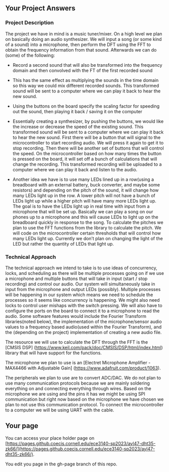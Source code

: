 ## Your Project Answers

### Project Description

The project we have in mind is a music tuner/mixer. On a high level we plan on basically doing an audio synthesizer. We will input a song (or some kind of a sound) into a microphone, then perform the DFT using the FFT to obtain the frequency information from that sound. Afterwards we can do (some) of the following:

* Record a second sound that will also be transformed into the frequency domain and then convolved with the FT of the first recorded sound 

* This has the same effect as multiplying the sounds in the time domain so this way we could mix different recorded sounds. This transformed sound will be sent to a computer where we can play it back to hear the new sound. 

* Using the buttons on the board specify the scaling factor for speeding out the sound, then playing it back / saving it on the computer

* Essentially creating a synthesizer, by pushing the buttons, we would like the increase or decrease the speed of the existing sound. This transformed sound will be sent to a computer where we can play it back to hear the new sound. First there will be a button that will signal to the microcontroller to start recording audio. We will press it again to get it to stop recording. Then there will be another set of buttons that will control the speed. On the microcontroller based on how many times the button is pressed on the board, it will set off a bunch of calculations that will change the recording. This transformed recording will be uploaded to a computer where we can play it back and listen to the audio. 

* Another idea we have is to use many LEDs lined up in a row(using a breadboard with an external battery, buck converter, and maybe some resistors) and depending on the pitch of the sound, it will change how many LEDs light up in the row. A lower pitch will not have a bunch of LEDs light up while a higher pitch will have many more LEDs light up. The goal is to have the LEDs light up in real time with input from a microphone that will be set up. Basically we can play a song on our phones up to a microphone and this will cause LEDs to light up on the breadboard quickly in response to the song. To calculate the pitches we plan to use the FFT functions from the library to calculate the pitch. We will code on the microcontroller certain thresholds that will control how many LEDs light up. Currently we don’t plan on changing the light of the LED but rather the quantity of LEDs that light up. 
### Technical Approach

The technical approach we intend to take is to use ideas of concurrency, locks, and scheduling as there will be multiple processes going on if we use a microphone and multiple buttons that will take in input (start / stop recording) and control our audio. Our system will simultaneously take in input from the microphone and output LEDs (possibly). Multiple processes will be happening in our system which means we need to schedule the processes so it seems like concurrency is happening. We might also need locks to control user mishaps with the switch pressing. We will also have to configure the ports on the board to connect it to a microphone to read the audio. Some software features would include the Fourier Transform libraries(noted below), the implementation of the microphone/sensor audio values to a frequency based audio(used within the Fourier Transform), and the (depending on the project) implementation of creating a new audio file. 

The resource we will use to calculate the DFT through the FFT is the [CMSIS DSP] (https://www.keil.com/pack/doc/CMSIS/DSP/html/index.html) library that will have support for the functions. 

The microphone we plan to use is an [Electret Microphone Amplifier - MAX4466 with Adjustable Gain] (https://www.adafruit.com/product/1063). 

The peripherals we plan to use are to convert ADC/DAC. We do not plan to use many communication protocols because we are mainly soldering everything on and connecting everything through wires. Based on the microphone we are using and the pins it has we might be using SPI communication but right now based on the microphone we have chosen we plan to not use this communication protocol. To connect the microcontroller to a computer we will be using UART with the cable. 
## Your page
You can access your place holder page on [https://pages.github.coecis.cornell.edu/ece3140-sp2023/ayl47-dht35-zk66/](https://pages.github.coecis.cornell.edu/ece3140-sp2023/ayl47-dht35-zk66/).

You edit you page in the gh-page branch of this repo.